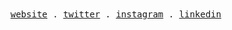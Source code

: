 
  <samp align="center">
    <a href="https://bence.codes">website</a> .
    <a href="https://twitter.com/bencetxt">twitter</a> .
    <a href="https://instagram.com/bence.jpeg">instagram</a> .
    <a href="https://www.linkedin.com/in/bencepdf/">linkedin</a>
  </samp>

<!--
**Beenyaa/Beenyaa** is a ✨ _special_ ✨ repository because its `README.md` (this file) appears on your GitHub profile.

Here are some ideas to get you started:

- 🔭 I’m currently working on ...
- 🌱 I’m currently learning ...
- 👯 I’m looking to collaborate on ...
- 🤔 I’m looking for help with ...
- 💬 Ask me about ...
- 📫 How to reach me: ...
- 😄 Pronouns: ...
- ⚡ Fun fact: ...
-->
